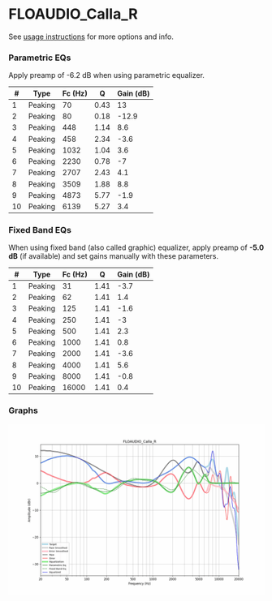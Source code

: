 # FLOAUDIO_Calla_R
See [usage instructions](https://github.com/jaakkopasanen/AutoEq#usage) for more options and info.

### Parametric EQs
Apply preamp of -6.2 dB when using parametric equalizer.

|   # | Type    |   Fc (Hz) |    Q |   Gain (dB) |
|-----|---------|-----------|------|-------------|
|   1 | Peaking |        70 | 0.43 |        13   |
|   2 | Peaking |        80 | 0.18 |       -12.9 |
|   3 | Peaking |       448 | 1.14 |         8.6 |
|   4 | Peaking |       458 | 2.34 |        -3.6 |
|   5 | Peaking |      1032 | 1.04 |         3.6 |
|   6 | Peaking |      2230 | 0.78 |        -7   |
|   7 | Peaking |      2707 | 2.43 |         4.1 |
|   8 | Peaking |      3509 | 1.88 |         8.8 |
|   9 | Peaking |      4873 | 5.77 |        -1.9 |
|  10 | Peaking |      6139 | 5.27 |         3.4 |

### Fixed Band EQs
When using fixed band (also called graphic) equalizer, apply preamp of **-5.0 dB** (if available) and set gains manually with these parameters.

|   # | Type    |   Fc (Hz) |    Q |   Gain (dB) |
|-----|---------|-----------|------|-------------|
|   1 | Peaking |        31 | 1.41 |        -3.7 |
|   2 | Peaking |        62 | 1.41 |         1.4 |
|   3 | Peaking |       125 | 1.41 |        -1.6 |
|   4 | Peaking |       250 | 1.41 |        -3   |
|   5 | Peaking |       500 | 1.41 |         2.3 |
|   6 | Peaking |      1000 | 1.41 |         0.8 |
|   7 | Peaking |      2000 | 1.41 |        -3.6 |
|   8 | Peaking |      4000 | 1.41 |         5.6 |
|   9 | Peaking |      8000 | 1.41 |        -0.8 |
|  10 | Peaking |     16000 | 1.41 |         0.4 |

### Graphs
![](./FLOAUDIO_Calla_R.png)
